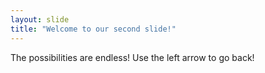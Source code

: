 ```yaml
---
layout: slide
title: "Welcome to our second slide!"
---
```

The possibilities are endless!
Use the left arrow to go back!
